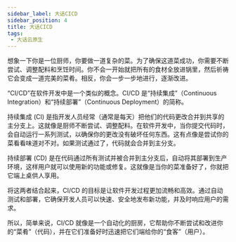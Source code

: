 ```yaml
---
sidebar_label: 大话CICD
sidebar_position: 4
title: 大话CICD
tags:
 - 大话云原生
---
```


想象一下你是一位厨师，你要做一道复杂的菜。为了确保这道菜成功，你需要不断尝试、调整配料和烹饪时间。你不会一开始就把所有的食材全放进锅里，然后祈祷它会变成一道完美的菜肴。相反，你会一步一步地进行，逐渐改进。

“CI/CD”在软件开发中是一个类似的概念。CI/CD 是“持续集成”（Continuous Integration）和“持续部署”（Continuous Deployment）的简称。

持续集成 (CI) 是指开发人员经常（通常是每天）把他们的代码更改合并到共享的主分支上。这就像是厨师不断尝试、调整配料。在软件开发中，当你提交代码时，会自动运行一系列测试，以确保你的更改没有破坏任何东西。这有点像是尝试你的菜看看味道对不对。如果测试通过了，代码就会合并到主分支。

持续部署 (CD) 是在代码通过所有测试并被合并到主分支后，自动将其部署到生产环境，这样用户就可以使用新的功能或修复。这就像是当你的菜准备好了，你就把它端上桌供人享用。

将这两者结合起来，CI/CD 的目标是让软件开发过程更加流畅和高效。通过自动测试和部署，它确保开发人员可以快速、安全地发布新功能，并及时响应用户的需求。

所以，简单来说，CI/CD 就像是一个自动化的厨房，它帮助你不断尝试和改进你的“菜肴”（代码），并在它们准备好时迅速把它们端给你的“食客”（用户）。


